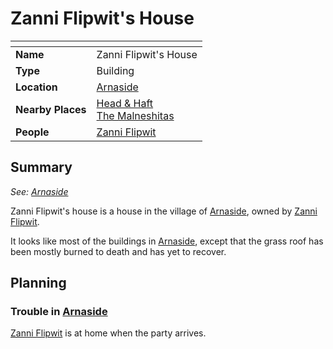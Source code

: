 # Zanni Flipwit's House

| []() | |
| --- | --- |
| **Name** | Zanni Flipwit's House |
| **Type** | Building |
| **Location** | [Arnaside](../villages/arnaside.md) |
| **Nearby Places** | [Head & Haft](inns-taverns/head-and-haft.md)<br>[The Malneshitas](temples/the-malneshitas.md) |
| **People** | [Zanni Flipwit](../../characters/zanni-flipwit.md) |

## Summary

*See: [Arnaside](../villages/arnaside.md)*

Zanni Flipwit's house is a house in the village of [Arnaside](../villages/arnaside.md), owned by [Zanni Flipwit](../../characters/zanni-flipwit.md).

It looks like most of the buildings in [Arnaside](../villages/arnaside.md), except that the grass roof has been mostly burned to death and has yet to recover.

## Planning

### Trouble in [Arnaside](../villages/arnaside.md)

[Zanni Flipwit](../../characters/zanni-flipwit.md) is at home when the party arrives.
